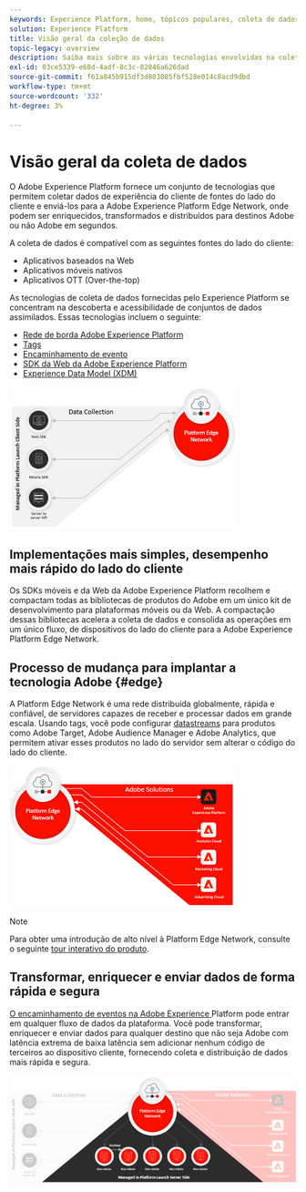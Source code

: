 ```yaml
---
keywords: Experience Platform, home, tópicos populares, coleta de dados, launch, sdk da web
solution: Experience Platform
title: Visão geral da coleção de dados
topic-legacy: overview
description: Saiba mais sobre as várias tecnologias envolvidas na coleta de dados sobre as experiências do cliente no Adobe Experience Platform.
exl-id: 03ce5339-e68d-4adf-8c3c-82846a626dad
source-git-commit: f61a845b915df3d803085fbf528e014c8acd9dbd
workflow-type: tm+mt
source-wordcount: '332'
ht-degree: 3%

---
```


# Visão geral da coleta de dados

O Adobe Experience Platform fornece um conjunto de tecnologias que permitem coletar dados de experiência do cliente de fontes do lado do cliente e enviá-los para a Adobe Experience Platform Edge Network, onde podem ser enriquecidos, transformados e distribuídos para destinos Adobe ou não Adobe em segundos.

A coleta de dados é compatível com as seguintes fontes do lado do cliente:

* Aplicativos baseados na Web
* Aplicativos móveis nativos
* Aplicativos OTT (Over-the-top)

As tecnologias de coleta de dados fornecidas pelo Experience Platform se concentram na descoberta e acessibilidade de conjuntos de dados assimilados. Essas tecnologias incluem o seguinte:

* [Rede de borda Adobe Experience Platform](https://experienceleague.adobe.com/docs/web-sdk-learn/tutorials/introduction-to-web-sdk-and-edge-network.html)
* [Tags](../tags/home.md)
* [Encaminhamento de evento](../tags/ui/event-forwarding/overview.md)
* [SDK da Web da Adobe Experience Platform](../edge/home.md)
* [Experience Data Model (XDM)](../xdm/home.md)

![](./images/Collection.png)

## Implementações mais simples, desempenho mais rápido do lado do cliente

Os SDKs móveis e da Web da Adobe Experience Platform recolhem e compactam todas as bibliotecas de produtos do Adobe em um único kit de desenvolvimento para plataformas móveis ou da Web. A compactação dessas bibliotecas acelera a coleta de dados e consolida as operações em um único fluxo, de dispositivos do lado do cliente para a Adobe Experience Platform Edge Network.

## Processo de mudança para implantar a tecnologia Adobe {#edge}

A Platform Edge Network é uma rede distribuída globalmente, rápida e confiável, de servidores capazes de receber e processar dados em grande escala. Usando tags, você pode configurar [datastreams](../edge/fundamentals/datastreams.md) para produtos como Adobe Target, Adobe Audience Manager e Adobe Analytics, que permitem ativar esses produtos no lado do servidor sem alterar o código do lado do cliente.

![](./images/deploy.png)

>[!NOTE]
>
>Para obter uma introdução de alto nível à Platform Edge Network, consulte o seguinte [tour interativo do produto](https://adobe-ideacloud.forgedx.com/adobe-adobe-edge-collection/adobe-experience-edge/public/mx?SUID=hgb1a48ICSCpbM6MzBYHbxnsh9DgjUy1).

## Transformar, enriquecer e enviar dados de forma rápida e segura

[O encaminhamento de eventos na Adobe Experience ](../tags/ui/event-forwarding/overview.md) Platform pode entrar em qualquer fluxo de dados da plataforma. Você pode transformar, enriquecer e enviar dados para qualquer destino que não seja Adobe com latência extrema de baixa latência sem adicionar nenhum código de terceiros ao dispositivo cliente, fornecendo coleta e distribuição de dados mais rápida e segura.

![](./images/launch.png)

